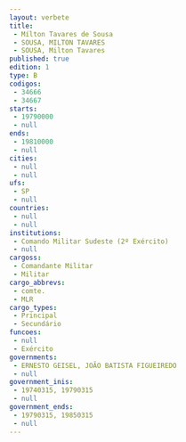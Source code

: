 ```yaml
---
layout: verbete
title:
 - Mílton Tavares de Sousa
 - SOUSA, MILTON TAVARES
 - SOUSA, Milton Tavares
published: true
edition: 1  
type: B
codigos: 
 - 34666
 - 34667
starts: 
 - 19790000
 - null 
ends: 
 - 19810000
 - null 
cities: 
 - null 
 - null 
ufs: 
 - SP
 - null 
countries: 
 - null 
 - null 
institutions: 
 - Comando Militar Sudeste (2º Exército)
 - null 
cargoss: 
 - Comandante Militar
 - Militar
cargo_abbrevs: 
 - comte.
 - MLR
cargo_types: 
 - Principal
 - Secundário
funcoes: 
 - null 
 - Exército
governments: 
 - ERNESTO GEISEL, JOÃO BATISTA FIGUEIREDO
 - null 
government_inis: 
 - 19740315, 19790315
 - null 
government_ends: 
 - 19790315, 19850315
 - null 
---
```


